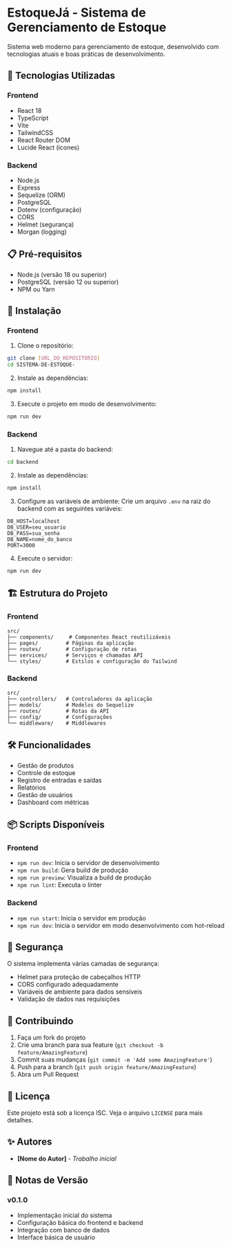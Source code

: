 # EstoqueJá - Sistema de Gerenciamento de Estoque

Sistema web moderno para gerenciamento de estoque, desenvolvido com tecnologias atuais e boas práticas de desenvolvimento.

## 🚀 Tecnologias Utilizadas

### Frontend
- React 18
- TypeScript
- Vite
- TailwindCSS
- React Router DOM
- Lucide React (ícones)

### Backend
- Node.js
- Express
- Sequelize (ORM)
- PostgreSQL
- Dotenv (configuração)
- CORS
- Helmet (segurança)
- Morgan (logging)

## 📋 Pré-requisitos

- Node.js (versão 18 ou superior)
- PostgreSQL (versão 12 ou superior)
- NPM ou Yarn

## 🔧 Instalação

### Frontend

1. Clone o repositório:
```bash
git clone [URL_DO_REPOSITÓRIO]
cd SISTEMA-DE-ESTOQUE-
```

2. Instale as dependências:
```bash
npm install
```

3. Execute o projeto em modo de desenvolvimento:
```bash
npm run dev
```

### Backend

1. Navegue até a pasta do backend:
```bash
cd backend
```

2. Instale as dependências:
```bash
npm install
```

3. Configure as variáveis de ambiente:
Crie um arquivo `.env` na raiz do backend com as seguintes variáveis:
```env
DB_HOST=localhost
DB_USER=seu_usuario
DB_PASS=sua_senha
DB_NAME=nome_do_banco
PORT=3000
```

4. Execute o servidor:
```bash
npm run dev
```

## 🏗️ Estrutura do Projeto

### Frontend
```
src/
├── components/     # Componentes React reutilizáveis
├── pages/         # Páginas da aplicação
├── routes/        # Configuração de rotas
├── services/      # Serviços e chamadas API
└── styles/        # Estilos e configuração do Tailwind
```

### Backend
```
src/
├── controllers/   # Controladores da aplicação
├── models/        # Modelos do Sequelize
├── routes/        # Rotas da API
├── config/        # Configurações
└── middleware/    # Middlewares
```

## 🛠️ Funcionalidades

- Gestão de produtos
- Controle de estoque
- Registro de entradas e saídas
- Relatórios
- Gestão de usuários
- Dashboard com métricas

## 📦 Scripts Disponíveis

### Frontend
- `npm run dev`: Inicia o servidor de desenvolvimento
- `npm run build`: Gera build de produção
- `npm run preview`: Visualiza a build de produção
- `npm run lint`: Executa o linter

### Backend
- `npm run start`: Inicia o servidor em produção
- `npm run dev`: Inicia o servidor em modo desenvolvimento com hot-reload

## 🔐 Segurança

O sistema implementa várias camadas de segurança:
- Helmet para proteção de cabeçalhos HTTP
- CORS configurado adequadamente
- Variáveis de ambiente para dados sensíveis
- Validação de dados nas requisições

## 🤝 Contribuindo

1. Faça um fork do projeto
2. Crie uma branch para sua feature (`git checkout -b feature/AmazingFeature`)
3. Commit suas mudanças (`git commit -m 'Add some AmazingFeature'`)
4. Push para a branch (`git push origin feature/AmazingFeature`)
5. Abra um Pull Request

## 📄 Licença

Este projeto está sob a licença ISC. Veja o arquivo `LICENSE` para mais detalhes.

## ✨ Autores

* **[Nome do Autor]** - *Trabalho inicial*

## 📝 Notas de Versão

### v0.1.0
- Implementação inicial do sistema
- Configuração básica do frontend e backend
- Integração com banco de dados
- Interface básica de usuário
